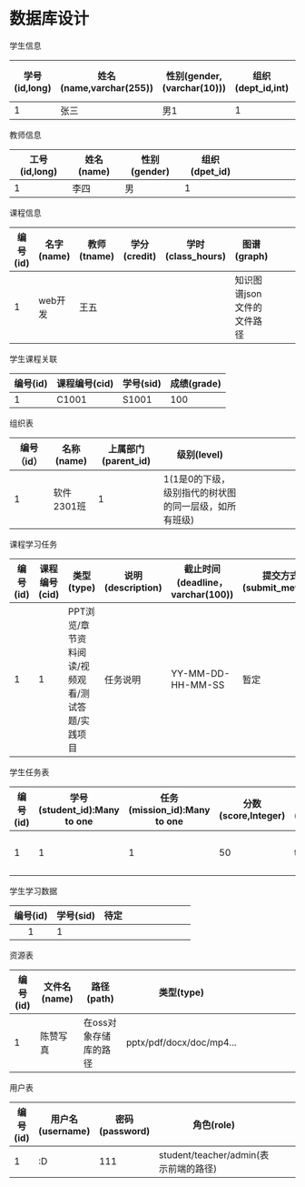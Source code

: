 # 数据库设计

学生信息

| 学号(id,long) | 姓名(name,varchar(255)) | 性别(gender,(varchar(10))) | 组织(dept_id,int) | 绩点(gpa, double) |      |      |      |      |      |
| -------------- | ------------------------ | -------------------------- | ----------------------- | ----------------- | ---- | ---- | ---- | ---- | ---- |
| 1              | 张三                     | 男1                        | 1                 | 5.0               |      |      |      |      |      |

教师信息

| 工号(id,long) | 姓名(name) | 性别(gender) | 组织(dpet_id) |      |      |      |      |      |      |
| -------------- | ----------- | ---- | ---- | ---- | ---- | ---- | ---- | ---- | ---- |
| 1              | 李四        |   男   | 1 |      |      |      |      |      |      |

课程信息

| 编号(id) | 名字(name) | 教师(tname) | 学分(credit) | 学时(class_hours) | 图谱(graph)                |      |      |      |      |
| -------- | ---------- | ----------- | ------------ | ----------------- | -------------------------- | ---- | ---- | ---- | ---- |
| 1        | web开发    | 王五        |              |                   | 知识图谱json文件的文件路径 |      |      |      |      |

学生课程关联

| 编号(id) | 课程编号(cid) | 学号(sid) | 成绩(grade) |
| -------- | ------------- | --------- | ----------- |
| 1        | C1001         | S1001     | 100         |

组织表

| 编号（id） | 名称(name) | 上属部门(parent_id) | 级别(level)                                           |      |      |      |      |      |      |
| ---------- | ---------- | ------------------- | ----------------------------------------------------- | ---- | ---- | ---- | ---- | ---- | ---- |
| 1          | 软件2301班 | 1                   | 1(1是0的下级，级别指代的树状图的同一层级，如所有班级) |      |      |      |      |      |      |

课程学习任务

| 编号(id) | 课程编号(cid) | 类型(type)                                      | 说明(description) | 截止时间(deadline，varchar(100)) | 提交方式(submit_method) | 得分(score)        | 资源（resource） |      |      |
| -------- | ------------- | ----------------------------------------------- | ----------------- | -------------------------------- | ----------------------- | ------------------ | ---------------- | ---- | ---- |
| 1        | 1             | PPT浏览/章节资料阅读/视频观看/测试答题/实践项目 | 任务说明          | YY-MM-DD-HH-MM-SS                | 暂定                    | 每个任务的具体得分 | 资源的id         |      |      |

学生任务表

| 编号(id) | 学号(student_id):Many to one | 任务(mission_id):Many to one | 分数(score,Integer) | 完成情况(is_done) | 开启情况（is_active） | 路径(path)   |      |      |      |      |
| -------- | ---------------------------- | ---------------------------- | ------------------- | ----------------- | --------------------- | ------------ | ---- | ---- | ---- | ---- |
| 1        | 1                            | 1                            | 50                  | true              | true                  | 学生报告路径 |      |      |      |      |

学生学习数据

| 编号(id) | 学号(sid) | 待定 |      |      |      |      |      |      |      |
| :------: | --------- | ---- | ---- | ---- | ---- | ---- | ---- | ---- | ---- |
|    1     | 1         |      |      |      |      |      |      |      |      |

资源表

| 编号(id) | 文件名(name) | 路径(path)            | 类型(type)               |      |      |      |      |      |      |
| -------- | ------------ | --------------------- | ------------------------ | ---- | ---- | ---- | ---- | ---- | ---- |
| 1        | 陈赞写真     | 在oss对象存储库的路径 | pptx/pdf/docx/doc/mp4... |      |      |      |      |      |      |

用户表

| 编号(id) | 用户名(username) | 密码(password) | 角色(role)                            |      |      |      |      |      |      |
| -------- | ---------------- | -------------- | ------------------------------------- | ---- | ---- | ---- | ---- | ---- | ---- |
| 1        | :D               | 111            | student/teacher/admin(表示前端的路径) |      |      |      |      |      |      |

